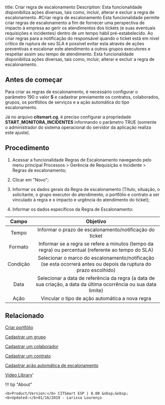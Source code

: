 title:  Criar regra de escalonamento 
Description: Esta funcionalidade disponibiliza ações diversas, tais como, incluir, alterar e excluir a regra de escalonamento.
#Criar regra de escalonamento
Esta funcionalidade permite criar regras de escalonamento a fim de fornecer uma perspectiva de impacto à empresa ao gerir os atendimentos dos tickets (e suas eventuais requisições e incidentes) dentro de um tempo hábil pré-estabelecido. Ao criar regras para a notificação do responsável quando o ticket está em nível crítico de ruptura de seu SLA é possível evitar esta através de ações preventivas e escalonar este atendimento a outros grupos executores e respeitar assim seu tempo de atendimento.
Esta funcionalidade disponibiliza ações diversas, tais como, incluir, alterar e excluir a regra de escalonamento.

Antes de começar 
-----------------

Para criar as regras de escalonamento, é necessário configurar o parâmetro
190 o valor **S** e cadastrar previamente os contratos, colaborados,
grupos, os portfólios de serviços e a ação automática do tipo escalonamento.

Já no arquivo **citsmart.cg**, é preciso configurar a propriedade 
**START**\_**MONITORA**\_**INCIDENTES** informando o parâmetro TRUE (somente o
administrador do sistema operacional do servidor da aplicação realiza este
ajuste).

Procedimento
------------

1.  Acessar a funcionalidade Regras de Escalonamento navegando pelo menu
    principal Processos \> Gerência de Requisição e Incidente \> Regras de
    escalonamento;

2.  Clicar em "Novo";

3.  Informar os dados gerais da Regra de escalonamento (Título, situação, o
    solicitante, o grupo executor do atendimento, o portfólio e contrato a ser
    vinculado à regra e o impacto e urgência do atendimento do ticket);

4.  Informar os dados específicos da Regra de Escalonamento:

| **Campo** |                                                   **Objetivo**                                                   |
|:---------:|:----------------------------------------------------------------------------------------------------------------:|
|   Tempo   |                              Informar o prazo de escalonamento/notificação do ticket                             |
|  Formato  |        Informar se a regra se refere a minutos (tempo da regra) ou percentual (referente ao tempo do SLA)        |
|  Condição | Selecionar o marco do escalonamento/notificação (se esta ocorrerá antes ou depois da ruptura do prazo escolhido) |
|    Data   | Selecionar a data de referência da regra (a data de sua criação, a data da última ocorrência ou sua data limite) |
|    Ação   |                                  Vincular o tipo de ação automática a nova regra                                 |

Relacionado
-----------

[Criar portfólio](/pt-br/citsmart-esp-8/processes/portfolio-and-catalog/use/create-the-portfolio.html)

[Cadastrar um grupo](/pt-br/citsmart-esp-8/initial-settings/access-settings/user/register-groups.html)

[Cadastrar um colaborador](/pt-br/citsmart-esp-8/initial-settings/access-settings/user/register-employee.html)

[Cadastrar um contrato](/pt-br/citsmart-esp-8/additional-features/contract-management/use/register-contract.html)

[Cadastrar ação automática de escalonamento](/pt-br/citsmart-esp-8/additional-features/automation-of-operation/configuration/register-escation-automatic-action.html)

<i class='fa fa-youtube-play  fa-2x' style='color:#97ce17;vertical-align: middle;'> </i> [Video Library](https://www.youtube.com/playlist?list=PLB5qK2uzf2ROn4Xs6UdH84Ujzta2iJ6Ei)'

!!! tip "About"

    <b>Product/Version:</b> CITSmart ESP | 8.00 &nbsp;&nbsp;
    <b>Updated:</b>01/16/2019 - Larissa Lourenço

